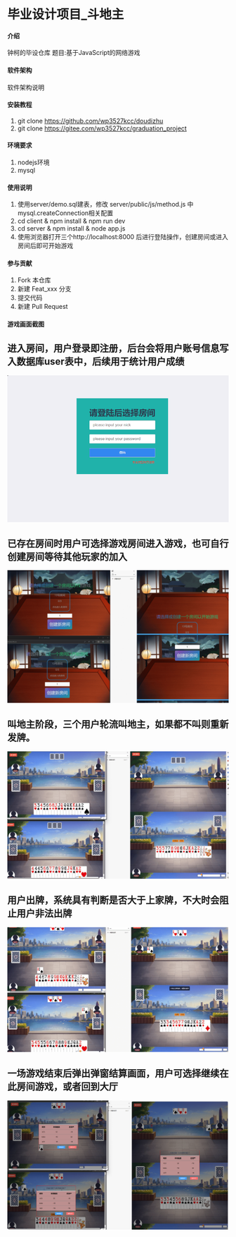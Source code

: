 # 毕业设计项目_斗地主

#### 介绍
钟柯的毕设仓库
题目:基于JavaScript的网络游戏

#### 软件架构
软件架构说明


#### 安装教程

1. git clone https://github.com/wp3527kcc/doudizhu
2. git clone https://gitee.com/wp3527kcc/graduation_project

#### 环境要求
1. nodejs环境
2. mysql

#### 使用说明

1.  使用server/demo.sql建表，修改 server/public/js/method.js 中 mysql.createConnection相关配置
2.  cd client & npm install & npm run dev
2.  cd server & npm install & node app.js
3.  使用浏览器打开三个http://localhost:8000 后进行登陆操作，创建房间或进入房间后即可开始游戏

#### 参与贡献

1.  Fork 本仓库
2.  新建 Feat_xxx 分支
3.  提交代码
4.  新建 Pull Request

#### 游戏画面截图
## 进入房间，用户登录即注册，后台会将用户账号信息写入数据库user表中，后续用于统计用户成绩
<img src="./images/进入房间.png" />

## 已存在房间时用户可选择游戏房间进入游戏，也可自行创建房间等待其他玩家的加入
<img src="./images/选择房间.png" />

## 叫地主阶段，三个用户轮流叫地主，如果都不叫则重新发牌。
<img src="./images/叫地主.png" />

## 用户出牌，系统具有判断是否大于上家牌，不大时会阻止用户非法出牌
<img src="./images/出牌.png" />

## 一场游戏结束后弹出弹窗结算画面，用户可选择继续在此房间游戏，或者回到大厅
<img src="./images/结算.png" />